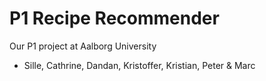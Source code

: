 # P1 Recipe Recommender
Our P1 project at Aalborg University

- Sille, Cathrine, Dandan, Kristoffer, Kristian, Peter & Marc
